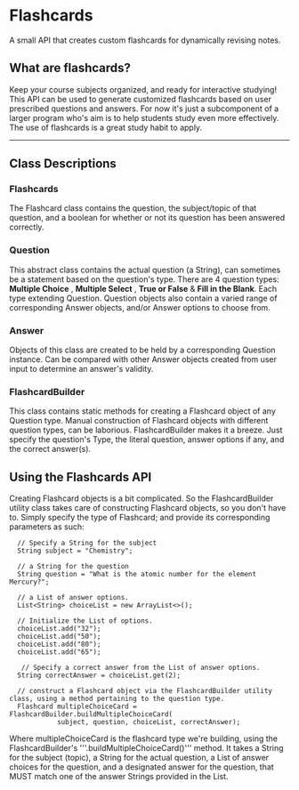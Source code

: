 # Flashcards

A small API that creates custom flashcards for dynamically revising notes.

## What are flashcards? 
Keep your course subjects organized, and ready for interactive studying!
This API can be used to generate customized flashcards based on user prescribed questions and answers. For now it's just a subcomponent of a
larger program who's aim is to help students study even more effectively. The use of flashcards is a great study habit to apply. 

------
## Class Descriptions

### Flashcards
The Flashcard class contains the question, the subject/topic of that question, and a boolean for whether or not its question has been answered correctly.

### Question
This abstract class contains the actual question (a String), can sometimes be a statement based on the question's type. There are 4 question types: 
**Multiple Choice** , **Multiple Select** , **True or False** & **Fill in the Blank**. Each type extending Question.
Question objects also contain a varied range of corresponding Answer objects, and/or Answer options to choose from.

### Answer
Objects of this class are created to be held by a corresponding Question instance. Can be compared with other Answer objects created from user input to determine an answer's validity.

### FlashcardBuilder
This class contains static methods for creating a Flashcard object of any Question type. Manual construction of Flashcard objects with different question types, can be laborious. FlashcardBuilder makes it a breeze. Just specify the question's Type, the literal question, answer options if any, and the correct answer(s).


## Using the Flashcards API
Creating Flashcard objects is a bit complicated. So the FlashcardBuilder utility class takes care of constructing Flashcard objects, so you don't have to. Simply specify the type of Flashcard; and provide its corresponding parameters as such:
      
      // Specify a String for the subject
      String subject = "Chemistry";       
      
      // a String for the question
      String question = "What is the atomic number for the element Mercury?";
      
      // a List of answer options.
      List<String> choiceList = new ArrayList<>();  
      
      // Initialize the List of options.
      choiceList.add("32");
      choiceList.add("50");
      choiceList.add("80");
      choiceList.add("65");
      
       // Specify a correct answer from the List of answer options.
      String correctAnswer = choiceList.get(2);                               
      
      // construct a Flashcard object via the FlashcardBuilder utility class, using a method pertaining to the question type. 
      Flashcard multipleChoiceCard = FlashcardBuilder.buildMultipleChoiceCard(
                subject, question, choiceList, correctAnswer);

Where multipleChoiceCard is the flashcard type we're building, using the FlashcardBuilder's '''.buildMultipleChoiceCard()''' method.
It takes a String for the subject (topic), a String for the actual question, a List of answer choices for the question, and a designated answer for the question, that MUST match one of the answer Strings provided in the List.
